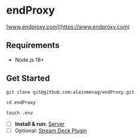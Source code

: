 # endProxy
[www.endproxy.com](https://www.endproxy.com)

## Requirements
- Node.js 18+

## Get Started

```
git clone git@github.com:alainmenag/endProxy.git
```

```
cd endProxy
```

```
touch .env
```

- [ ] **Install & run:** [Server](server)
- [ ] Optional: [Stream Deck Plugin](plugin-streamdeck)
